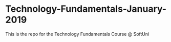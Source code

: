 # Technology-Fundamentals-January-2019
This is the repo for the Technology Fundamentals Course @ SoftUni
